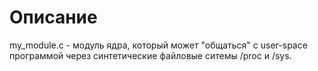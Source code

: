 # Описание

my_module.c - модуль ядра, который может "общаться" с user-space программой через синтетические файловые ситемы /proc и /sys. 
